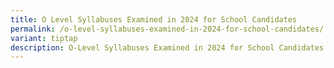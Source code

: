 ```yaml
---
title: O Level Syllabuses Examined in 2024 for School Candidates
permalink: /o-level-syllabuses-examined-in-2024-for-school-candidates/
variant: tiptap
description: O-Level Syllabuses Examined in 2024 for School Candidates
---
```

